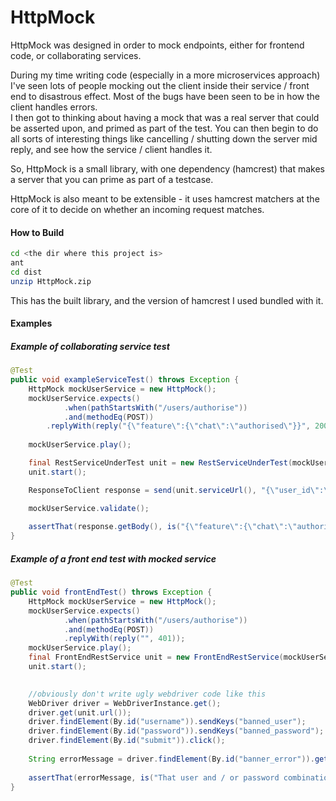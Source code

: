 HttpMock
========

HttpMock was designed in order to mock endpoints, either for frontend code, or collaborating services.

During my time writing code (especially in a more microservices approach) I've seen lots of people mocking out the client inside their service / front end to disastrous effect.
Most of the bugs have been seen to be in how the client handles errors.  
I then got to thinking about having a mock that was a real server that could be asserted upon, and primed as part of the test.
You can then begin to do all sorts of interesting things like cancelling / shutting down the server mid reply, and see how the service / client handles it.

So, HttpMock is a small library, with one dependency (hamcrest) that makes a server that you can prime as part of a testcase.

HttpMock is also meant to be extensible - it uses hamcrest matchers at the core of it to decide on whether an incoming request 
matches.  

#### How to Build
```bash
cd <the dir where this project is>
ant
cd dist
unzip HttpMock.zip
```
This has the built library, and the version of hamcrest I used bundled with it.


#### Examples
##### Example of collaborating service test

```java
@Test
public void exampleServiceTest() throws Exception {
    HttpMock mockUserService = new HttpMock();
    mockUserService.expects()
            .when(pathStartsWith("/users/authorise"))
            .and(methodEq(POST))
        .replyWith(reply("{\"feature\":{\"chat\":\"authorised\"}}", 200));
    
    mockUserService.play();

    final RestServiceUnderTest unit = new RestServiceUnderTest(mockUserService.url().toString() + "/users/authorise");
    unit.start();

    ResponseToClient response = send(unit.serviceUrl(), "{\"user_id\":\"1234567890\", \"feature\":\"chat\"}", header("Accept", "application/json"), POST);

    mockUserService.validate();
    
    assertThat(response.getBody(), is("{\"feature\":{\"chat\":\"authorised\"}}"));
}
```



##### Example of a front end test with mocked service
```java
@Test
public void frontEndTest() throws Exception {
    HttpMock mockUserService = new HttpMock();
    mockUserService.expects()
            .when(pathStartsWith("/users/authorise"))
            .and(methodEq(POST))
            .replyWith(reply("", 401));
    mockUserService.play();
    final FrontEndRestService unit = new FrontEndRestService(mockUserService.url().toString() + "/users/authorise");
    unit.start();
    

    //obviously don't write ugly webdriver code like this
    WebDriver driver = WebDriverInstance.get();
    driver.get(unit.url());
    driver.findElement(By.id("username")).sendKeys("banned_user");
    driver.findElement(By.id("password")).sendKeys("banned_password");
    driver.findElement(By.id("submit")).click();
    
    String errorMessage = driver.findElement(By.id("banner_error")).getText();
    
    assertThat(errorMessage, is("That user and / or password combination cannot be found"));
}
```